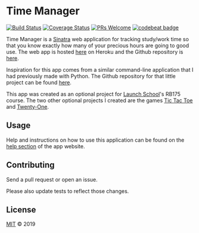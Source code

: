 # Time Manager

[![Build Status](https://travis-ci.org/johnisom/sinatra_timemanager.svg?branch=master)](https://travis-ci.org/johnisom/sinatra_timemanager)
[![Coverage Status](https://coveralls.io/repos/github/johnisom/sinatra_timemanager/badge.svg?branch=master)](https://coveralls.io/github/johnisom/sinatra_timemanager?branch=master)
[![PRs Welcome](https://img.shields.io/badge/PRs-welcome-brightgreen.svg?style=flat-square)](http://makeapullrequest.com)
[![codebeat badge](https://codebeat.co/badges/4f263840-af20-429e-8493-697f7c2dbfff)](https://codebeat.co/projects/github-com-johnisom-sinatra_timemanager-master)


Time Manager is a [Sinatra][sinatra] web application for tracking study/work time so that you know exactly how many of your precious hours are going to good use. The web app is hosted [here][time-manager] on Heroku and the Github repository is [here][github].

Inspiration for this app comes from a similar command-line application that I had previously made with Python. The Github repository for that little project can be found [here][python-tm].

This app was created as an optional project for [Launch School][ls]'s RB175 course. The two other optional projects I created are the games [Tic Tac Toe][ttt] and [Twenty-One][twenty-one].

## Usage

Help and instructions on how to use this application can be found on the [help section][help] of the app website.

## Contributing
Send a pull request or open an issue.

Please also update tests to reflect those changes.

## License
[MIT](https://choosealicense.com/licenses/mit/) &copy; 2019

[sinatra]: http://sinatrarb.com/
[ttt]: http://just-a-tic-tac-toe-app.herokuapp.com/
[twenty-one]: http://just-a-twenty-one-app.herokuapp.com/
[time-manager]: https://the-time-manager.herokuapp.com/
[help]: https://the-time-manager.herokuapp.com/help
[github]: https://github.com/johnisom/sinatra_timemanager/
[python-tm]: https://github.com/johnisom/time_manager/
[ls]: https://launchschool.com/
